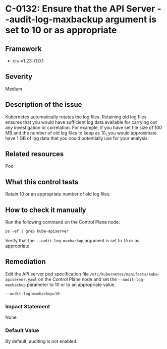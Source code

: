 # C-0132: Ensure that the API Server --audit-log-maxbackup argument is set to 10 or as appropriate

## Framework
* cis-v1.23-t1.0.1
 
## Severity
Medium

## Description of the issue
Kubernetes automatically rotates the log files. Retaining old log files ensures that you would have sufficient log data available for carrying out any investigation or correlation. For example, if you have set file size of 100 MB and the number of old log files to keep as 10, you would approximate have 1 GB of log data that you could potentially use for your analysis.
 
## Related resources
Pod
 
## What this control tests 
Retain 10 or an appropriate number of old log files.
 
## How to check it manually 
Run the following command on the Control Plane node:

 
```
ps -ef | grep kube-apiserver

```
 Verify that the `--audit-log-maxbackup` argument is set to `10` or as appropriate.
 
## Remediation
Edit the API server pod specification file `/etc/kubernetes/manifests/kube-apiserver.yaml` on the Control Plane node and set the `--audit-log-maxbackup` parameter to 10 or to an appropriate value.

 
```
--audit-log-maxbackup=10

```
 
### Impact Statement
None
 
### Default Value
By default, auditing is not enabled.
 
